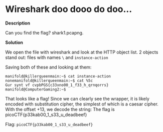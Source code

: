 # Wireshark doo dooo do doo...

**Description**

Can you find the flag? shark1.pcapng.

**Solution**

We open the file with wireshark and look at the HTTP object list. 2 objects stand out: files with names `\` and `instance-action`

Saving both of these and looking at them:
```
manifold@killerqueenmain:~$ cat instance-action
nonemanifold@killerqueenmain:~$ cat %5c
Gur synt vf cvpbPGS{c33xno00_1_f33_h_qrnqorrs}
manifold@ComputerGaming2:~$
```
That looks like a flag! Since we can clearly see the wrapper, it is likely encoded with substitution cipher, the simplest of which is a caesar cipher. With the offset +13, we decode the string: The flag is picoCTF{p33kab00_1_s33_u_deadbeef}

Flag: `picoCTF{p33kab00_1_s33_u_deadbeef}`
